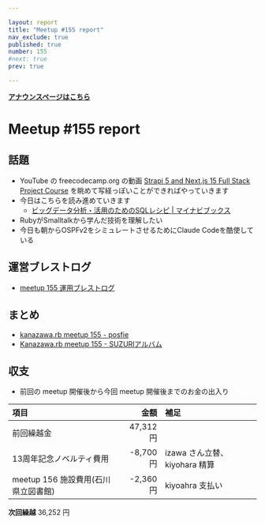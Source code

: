 ```yaml
---

layout: report
title: "Meetup #155 report"
nav_exclude: true
published: true
number: 155
#next: true
prev: true

---
```

<!-- 公開時は上記 published: false を true に変更する -->

<div style="text-align: left;"><a href="/155"><strong>アナウンスページはこちら</strong></a></div>

# Meetup #155 report

## 話題

<!-- 適宜サマライズを記入するか、X(旧twitter) の #kzrb あたりからピックアップする -->

* YouTube の freecodecamp.org の動画 [Strapi 5 and Next.js 15 Full Stack Project Course](https://www.youtube.com/watch?v=Q-cPtlYG1cY) を眺めて写経っぽいことができればやっていきます
* 今日はこちらを読み進めていきます
  * [ビッグデータ分析・活用のためのSQLレシピ \| マイナビブックス](https://book.mynavi.jp/ec/products/detail/id=65863)
* RubyがSmalltalkから学んだ技術を理解したい
* 今日も朝からOSPFv2をシミュレートさせるためにClaude Codeを酷使している

## 運営ブレストログ

* [meetup 155 運用ブレストログ](https://github.com/kanazawarb/meetup/wiki/meetup-155-%E9%81%8B%E7%94%A8%E3%83%96%E3%83%AC%E3%82%B9%E3%83%88%E3%83%AD%E3%82%B0)


## まとめ

<!-- posfie, SUZURIアルバム のリンクをいれる -->

* [kanazawa.rb meetup 155 - posfie](https://posfie.com/@kanazawarb/p/gVJyy0c)
* [Kanazawa.rb meetup 155 - SUZURIアルバム](https://30d.jp/kzrb/143)


<!-- 分かっている範囲でリンクがあれば列挙する
## スライド

* XXX

-->

<!-- 分かっている範囲でリンクがあれば列挙する
## 参加者のブログ

* XXX

-->


## 収支

<!-- 適宜更新する(以下は meetup 155 の内容を例示) -->

* 前回の meetup 開催後から今回 meetup 開催後までのお金の出入り

|項目                           |金額         |補足                                               |
|:------------------------------|------------:|:--------------------------------------------------|
| 前回繰越金                    |       47,312円 |                                                   |
| 13周年記念ノベルティ費用 | -8,700円 | izawa さん立替、 kiyohara 精算 |
| meetup 156 施設費用(石川県立図書館) | -2,360円 | kiyoahra 支払い |


**次回繰越**  36,252 円
